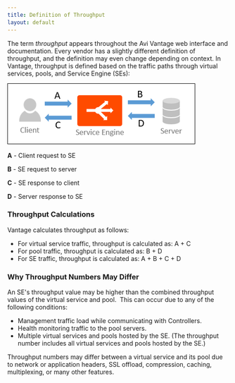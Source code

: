 ```yaml
---
title: Definition of Throughput
layout: default
---
```

The term *throughput* appears throughout the Avi Vantage web interface and documentation. Every vendor has a slightly different definition of throughput, and the definition may even change depending on context. In Vantage, throughput is defined based on the traffic paths through virtual services, pools, and Service Engine (SEs):

<a href="img/TrafficFlow.png"><img src="img/TrafficFlow.png" alt="TrafficFlow" width="427" height="138"></a>

**A** - Client request to SE

**B** - SE request to server

**C** - SE response to client

**D** - Server response to SE

### Throughput Calculations

Vantage calculates throughput as follows:

* For virtual service traffic, throughput is calculated as: A + C
* For pool traffic, throughput is calculated as: B + D
* For SE traffic, throughput is calculated as: A + B + C + D 

### Why Throughput Numbers May Differ

An SE's throughput value may be higher than the combined throughput values of the virtual service and pool.  This can occur due to any of the following conditions:

* Management traffic load while communicating with Controllers.
* Health monitoring traffic to the pool servers.
* Multiple virtual services and pools hosted by the SE. (The throughput number includes all virtual services and pools hosted by the SE.)

Throughput numbers may differ between a virtual service and its pool due to network or application headers, SSL offload, compression, caching, multiplexing, or many other features.  
